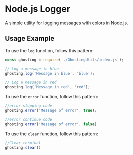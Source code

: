 # Node.js Logger

A simple utility for logging messages with colors in Node.js.

## Usage Example

To use the `log` function, follow this pattern:

```javascript
const ghosting = require('./GhostingUtils/index.js');

// Log a message in blue
ghosting.log('Message in blue', 'blue');

// Log a message in red
ghosting.log('Message in red', 'red');
```

To use the `error` function, follow this pattern:

```javascript
//error stopping code
ghosting.error('Message of error', true);

//error continue code
ghosting.error('Message of error', false)
```

To use the `clear` function, follow this pattern:

```javascript
//Clear terminal
ghosting.clear()
```
